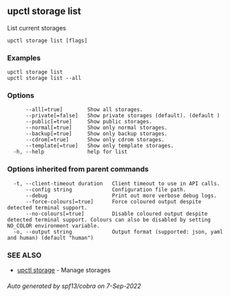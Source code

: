 ## upctl storage list

List current storages

```
upctl storage list [flags]
```

### Examples

```
upctl storage list
upctl storage list --all
```

### Options

```
      --all[=true]        Show all storages.
      --private[=false]   Show private storages (default). (default )
      --public[=true]     Show public storages.
      --normal[=true]     Show only normal storages.
      --backup[=true]     Show only backup storages.
      --cdrom[=true]      Show only cdrom storages.
      --template[=true]   Show only template storages.
  -h, --help              help for list
```

### Options inherited from parent commands

```
  -t, --client-timeout duration   Client timeout to use in API calls.
      --config string             Configuration file path.
      --debug                     Print out more verbose debug logs.
      --force-colours[=true]      Force coloured output despite detected terminal support.
      --no-colours[=true]         Disable coloured output despite detected terminal support. Colours can also be disabled by setting NO_COLOR environment variable.
  -o, --output string             Output format (supported: json, yaml and human) (default "human")
```

### SEE ALSO

* [upctl storage](upctl_storage.md)	 - Manage storages

###### Auto generated by spf13/cobra on 7-Sep-2022
